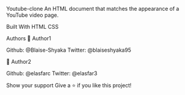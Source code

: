 Youtube-clone
An HTML document that matches the appearance of  a YouTube video page.

Built With
HTML
CSS

Authors
👤 Author1

Github: @Blaise-Shyaka
Twitter: @blaiseshyaka95

👤 Author2

Github: @elasfarc
Twitter: @elasfar3

Show your support
Give a ⭐️ if you like this project!
